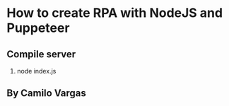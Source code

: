 # How to create RPA with NodeJS and Puppeteer

## Compile server

1. node index.js

## By Camilo Vargas
